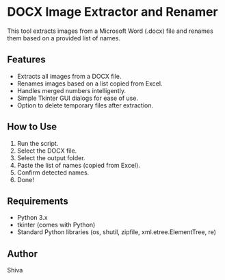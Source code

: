 # DOCX Image Extractor and Renamer

This tool extracts images from a Microsoft Word (.docx) file and renames them based on a provided list of names.

## Features
- Extracts all images from a DOCX file.
- Renames images based on a list copied from Excel.
- Handles merged numbers intelligently.
- Simple Tkinter GUI dialogs for ease of use.
- Option to delete temporary files after extraction.

## How to Use
1. Run the script.
2. Select the DOCX file.
3. Select the output folder.
4. Paste the list of names (copied from Excel).
5. Confirm detected names.
6. Done!

## Requirements
- Python 3.x
- tkinter (comes with Python)
- Standard Python libraries (os, shutil, zipfile, xml.etree.ElementTree, re)

## Author
Shiva
